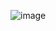 ![image](https://github.com/danielmster56/portifolio_Daniel/assets/93445644/375bab84-75bf-4cd4-892b-6b6e486a37af)

